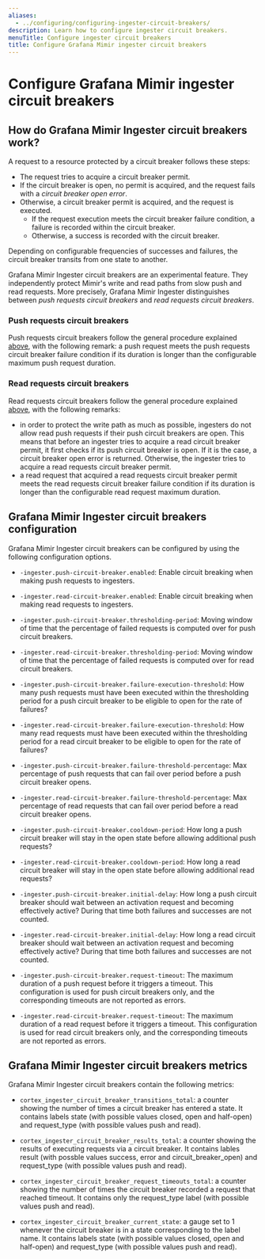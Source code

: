 ```yaml
---
aliases:
  - ../configuring/configuring-ingester-circuit-breakers/
description: Learn how to configure ingester circuit breakers.
menuTitle: Configure ingester circuit breakers
title: Configure Grafana Mimir ingester circuit breakers
---
```


# Configure Grafana Mimir ingester circuit breakers

## How do Grafana Mimir Ingester circuit breakers work?

A request to a resource protected by a circuit breaker follows these steps:

- The request tries to acquire a circuit breaker permit.
- If the circuit breaker is open, no permit is acquired, and the request fails with a _circuit breaker open error_.
- Otherwise, a circuit breaker permit is acquired, and the request is executed.
  - If the request execution meets the circuit breaker failure condition, a failure is recorded within the circuit breaker.
  - Otherwise, a success is recorded with the circuit breaker.

Depending on configurable frequencies of successes and failures, the circuit breaker transits from one state to another.

Grafana Mimir Ingester circuit breakers are an experimental feature.
They independently protect Mimir's write and read paths from slow push and read requests.
More precisely, Grafana Mimir Ingester distinguishes between _push requests circuit breakers_ and _read requests circuit breakers_.

### Push requests circuit breakers

Push requests circuit breakers follow the general procedure explained [above](#how-do-grafana-mimir-ingester-circuit-breakers-work), with the following remark: a push request meets the push requests circuit breaker failure condition if its duration is longer than the configurable maximum push request duration.

### Read requests circuit breakers

Read requests circuit breakers follow the general procedure explained [above](#how-do-grafana-mimir-ingester-circuit-breakers-work), with the following remarks:

- in order to protect the write path as much as possible, ingesters do not allow read push requests if their push circuit breakers are open.
  This means that before an ingester tries to acquire a read circuit breaker permit, it first checks if its push circuit breaker is open.
  If it is the case, a circuit breaker open error is returned.
  Otherwise, the ingester tries to acquire a read requests circuit breaker permit.
- a read request that acquired a read requests circuit breaker permit meets the read requests circuit breaker failure condition if its duration is longer than the configurable read request maximum duration.

## Grafana Mimir Ingester circuit breakers configuration

Grafana Mimir Ingester circuit breakers can be configured by using the following configuration options.

- `-ingester.push-circuit-breaker.enabled`: Enable circuit breaking when making push requests to ingesters.

- `-ingester.read-circuit-breaker.enabled`: Enable circuit breaking when making read requests to ingesters.

- `-ingester.push-circuit-breaker.thresholding-period`: Moving window of time that the percentage of failed requests is computed over for push circuit breakers.

- `-ingester.read-circuit-breaker.thresholding-period`: Moving window of time that the percentage of failed requests is computed over for read circuit breakers.

- `-ingester.push-circuit-breaker.failure-execution-threshold`: How many push requests must have been executed within the thresholding period for a push circuit breaker to be eligible to open for the rate of failures?

- `-ingester.read-circuit-breaker.failure-execution-threshold`: How many read requests must have been executed within the thresholding period for a read circuit breaker to be eligible to open for the rate of failures?

- `-ingester.push-circuit-breaker.failure-threshold-percentage`: Max percentage of push requests that can fail over period before a push circuit breaker opens.

- `-ingester.read-circuit-breaker.failure-threshold-percentage`: Max percentage of read requests that can fail over period before a read circuit breaker opens.

- `-ingester.push-circuit-breaker.cooldown-period`: How long a push circuit breaker will stay in the open state before allowing additional push requests?

- `-ingester.read-circuit-breaker.cooldown-period`: How long a read circuit breaker will stay in the open state before allowing additional read requests?

- `-ingester.push-circuit-breaker.initial-delay`: How long a push circuit breaker should wait between an activation request and becoming effectively active? During that time both failures and successes are not counted.

- `-ingester.read-circuit-breaker.initial-delay`: How long a read circuit breaker should wait between an activation request and becoming effectively active? During that time both failures and successes are not counted.

- `-ingester.push-circuit-breaker.request-timeout`: The maximum duration of a push request before it triggers a timeout. This configuration is used for push circuit breakers only, and the corresponding timeouts are not reported as errors.

- `-ingester.read-circuit-breaker.request-timeout`: The maximum duration of a read request before it triggers a timeout. This configuration is used for read circuit breakers only, and the corresponding timeouts are not reported as errors.

## Grafana Mimir Ingester circuit breakers metrics

Grafana Mimir Ingester circuit breakers contain the following metrics:

- `cortex_ingester_circuit_breaker_transitions_total`: a counter showing the number of times a circuit breaker has entered a state. It contains labels state (with possible values closed, open and half-open) and request_type (with possible values push and read).

- `cortex_ingester_circuit_breaker_results_total`: a counter showing the results of executing requests via a circuit breaker. It contains lables result (with possble values success, error and circuit_breaker_open) and request_type (with possible values push and read).

- `cortex_ingester_circuit_breaker_request_timeouts_total`: a counter showing the number of times the circuit breaker recorded a request that reached timeout. It contains only the request_type label (with possible values push and read).

- `cortex_ingester_circuit_breaker_current_state`: a gauge set to 1 whenever the circuit breaker is in a state corresponding to the label name. It contains labels state (with possible values closed, open and half-open) and request_type (with possible values push and read).
